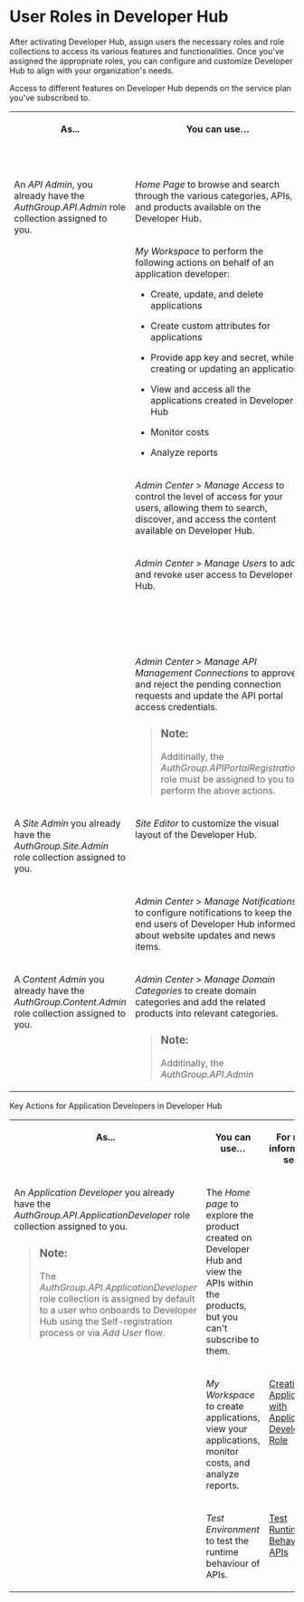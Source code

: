 <!-- loio88fc7ab5fa884f8aa84127c825c64440 -->

# User Roles in Developer Hub

After activating Developer Hub, assign users the necessary roles and role collections to access its various features and functionalities. Once you've assigned the appropriate roles, you can configure and customize Developer Hub to align with your organization's needs.

Access to different features on Developer Hub depends on the service plan you've subscribed to.


<table>
<tr>
<th valign="top">

As...

</th>
<th valign="top">

You can use…

</th>
<th valign="top">

For more information, see…

</th>
</tr>
<tr>
<td valign="top" rowspan="5">

An *API Admin*, you already have the *AuthGroup.API.Admin* role collection assigned to you.

</td>
<td valign="top">

*Home Page* to browse and search through the various categories, APIs, and products available on the Developer Hub.

</td>
<td valign="top">

[Registering on Developer Hub](../registering-on-developer-hub-c85fafe.md) 

</td>
</tr>
<tr>
<td valign="top">

*My Workspace* to perform the following actions on behalf of an application developer:

-   Create, update, and delete applications

-   Create custom attributes for applications

-   Provide app key and secret, while creating or updating an application

-   View and access all the applications created in Developer Hub
-   Monitor costs

-   Analyze reports




</td>
<td valign="top">

[Creating an Application with Developer Hub Administrator Role](../creating-an-application-with-developer-hub-administrator-role-df4f777.md) 

</td>
</tr>
<tr>
<td valign="top">

*Admin Center* \> *Manage Access* to control the level of access for your users, allowing them to search, discover, and access the content available on Developer Hub.

</td>
<td valign="top">

[Manage Developer Access](../manage-developer-access-9df3ece.md) 

</td>
</tr>
<tr>
<td valign="top">

*Admin Center* \> *Manage Users* to add and revoke user access to Developer Hub.

</td>
<td valign="top">

[Managing the Access Request of the Users](../managing-the-access-request-of-the-users-8b79ee8.md)

[Revoke Access](../revoke-access-ce609bb.md)

</td>
</tr>
<tr>
<td valign="top">

*Admin Center* \> *Manage API Management Connections* to approve and reject the pending connection requests and update the API portal access credentials.

> ### Note:  
> Additinally, the *AuthGroup.APIPortalRegistration* role must be assigned to you to perform the above actions.



</td>
<td valign="top">

[Approve the Pending Connection Requests](approve-the-pending-connection-requests-e296f80.md) 

</td>
</tr>
<tr>
<td valign="top" rowspan="2">

A *Site Admin* you already have the *AuthGroup.Site.Admin* role collection assigned to you.

</td>
<td valign="top">

*Site Editor* to customize the visual layout of the Developer Hub.

</td>
<td valign="top">

[Customize the Visual Format of Developer Hub](../customize-the-visual-format-of-developer-hub-2eacd52.md) 

</td>
</tr>
<tr>
<td valign="top">

*Admin Center* \> *Manage Notifications* to configure notifications to keep the end users of Developer Hub informed about website updates and news items.

</td>
<td valign="top">

[Manage Notifications](../manage-notifications-df32457.md) 

</td>
</tr>
<tr>
<td valign="top">

A *Content Admin* you already have the *AuthGroup.Content.Admin* role collection assigned to you.

</td>
<td valign="top">

*Admin Center* \> *Manage Domain Categories* to create domain categories and add the related products into relevant categories.

> ### Note:  
> Additinally, the *AuthGroup.API.Admin*



</td>
<td valign="top">

[Manage Domain Categories](../manage-domain-categories-bd9691d.md) 

</td>
</tr>
</table>

Key Actions for Application Developers in Developer Hub


<table>
<tr>
<th valign="top">

As...

</th>
<th valign="top">

You can use…

</th>
<th valign="top">

For more information, see…

</th>
</tr>
<tr>
<td valign="top" rowspan="3">

An *Application Developer* you already have the *AuthGroup.API.ApplicationDeveloper* role collection assigned to you.

> ### Note:  
> The *AuthGroup.API.ApplicationDeveloper* role collection is assigned by default to a user who onboards to Developer Hub using the Self-registration process or via *Add User* flow.



</td>
<td valign="top">

The *Home page* to explore the product created on Developer Hub and view the APIs within the products, but you can't subscribe to them.

</td>
<td valign="top">



</td>
</tr>
<tr>
<td valign="top">

*My Workspace* to create applications, view your applications, monitor costs, and analyze reports.

</td>
<td valign="top">

[Creating an Application with Application Developer Role](../creating-an-application-with-application-developer-role-99515fc.md) 

</td>
</tr>
<tr>
<td valign="top">

*Test Environment* to test the runtime behaviour of APIs.

</td>
<td valign="top">

[Test Runtime Behavior of APIs](../test-runtime-behavior-of-apis-15c7d52.md) 

</td>
</tr>
</table>

